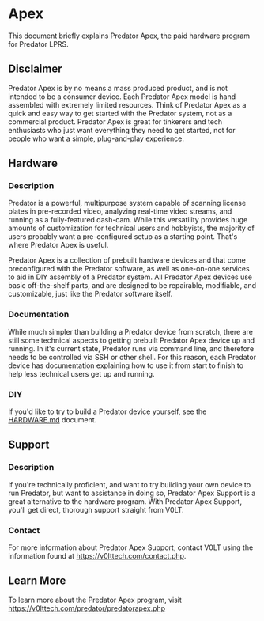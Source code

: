 # Apex

This document briefly explains Predator Apex, the paid hardware program for Predator LPRS.


## Disclaimer

Predator Apex is by no means a mass produced product, and is not intended to be a consumer device. Each Predator Apex model is hand assembled with extremely limited resources. Think of Predator Apex as a quick and easy way to get started with the Predator system, not as a commercial product. Predator Apex is great for tinkerers and tech enthusiasts who just want everything they need to get started, not for people who want a simple, plug-and-play experience.


## Hardware

### Description

Predator is a powerful, multipurpose system capable of scanning license plates in pre-recorded video, analyzing real-time video streams, and running as a fully-featured dash-cam. While this versatility provides huge amounts of customization for technical users and hobbyists, the majority of users probably want a pre-configured setup as a starting point. That's where Predator Apex is useful.

Predator Apex is a collection of prebuilt hardware devices and that come preconfigured with the Predator software, as well as one-on-one services to aid in DIY assembly of a Predator system. All Predator Apex devices use basic off-the-shelf parts, and are designed to be repairable, modifiable, and customizable, just like the Predator software itself.


### Documentation

While much simpler than building a Predator device from scratch, there are still some technical aspects to getting prebuilt Predator Apex device up and running. In it's current state, Predator runs via command line, and therefore needs to be controlled via SSH or other shell. For this reason, each Predator device has documentation explaining how to use it from start to finish to help less technical users get up and running.


### DIY

If you'd like to try to build a Predator device yourself, see the [HARDWARE.md](HARDWARE.md) document.


## Support

### Description

If you're technically proficient, and want to try building your own device to run Predator, but want to assistance in doing so, Predator Apex Support is a great alternative to the hardware program. With Predator Apex Support, you'll get direct, thorough support straight from V0LT.

### Contact

For more information about Predator Apex Support, contact V0LT using the information found at <https://v0lttech.com/contact.php>.


## Learn More

To learn more about the Predator Apex program, visit <https://v0lttech.com/predator/predatorapex.php>
